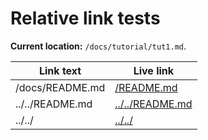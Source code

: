 # Relative link tests

**Current location:**  `/docs/tutorial/tut1.md`.


| Link text             | Live link                  |
| --------------------- | -------------------------- |
| /docs/README.md       | [/README.md](/README.md)   |
| ../../README.md       | [../../README.md](../../README.md)|
| ../../                | [../../](../../)|
